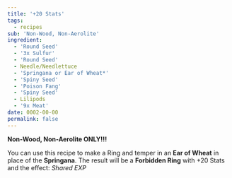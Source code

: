 ```yaml
---
title: '+20 Stats'
tags:
  - recipes
sub: 'Non-Wood, Non-Aerolite'
ingredient:
  - 'Round Seed'
  - '3x Sulfur'
  - 'Round Seed'
  - Needle/Needlettuce
  - 'Springana or Ear of Wheat*'
  - 'Spiny Seed'
  - 'Poison Fang'
  - 'Spiny Seed'
  - Lilipods
  - '9x Meat'
date: 0002-00-00
permalink: false
---
```

**Non-Wood, Non-Aerolite ONLY!!!**

You can use this recipe to make a Ring and temper in an **Ear of Wheat** in place of the **Springana**. The result will be a **Forbidden Ring** with +20 Stats and the effect: _Shared EXP_
